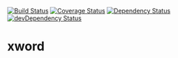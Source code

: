 [![Build Status](https://travis-ci.org/everettwolf/xword.svg?branch=master)](https://travis-ci.org/everettwolf/xword)
[![Coverage Status](https://coveralls.io/repos/github/everettwolf/xword/badge.svg?branch=master)](https://coveralls.io/github/everettwolf/xword?branch=master)
[![Dependency Status](https://david-dm.org/everettwolf/xword.svg)](https://david-dm.org/everettwolf/xword)
[![devDependency Status](https://david-dm.org/everettwolf/xword/dev-status.svg)](https://david-dm.org/everettwolf/xword#info=devDependencies)

# xword